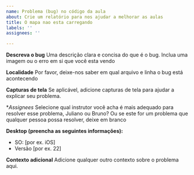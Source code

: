 ```yaml
---
name: Problema (bug) no código da aula
about: Crie um relatório para nos ajudar a melhorar as aulas
title: O mapa nao esta carregando
labels: ''
assignees: ''

---
```


**Descreva o bug**
Uma descrição clara e concisa do que é o bug. Inclua uma imagem ou o erro em si que você esta vendo

**Localidade**
Por favor, deixe-nos saber em qual arquivo e linha o bug está acontecendo

**Capturas de tela**
Se aplicável, adicione capturas de tela para ajudar a explicar seu problema.

**Assignees*
Selecione qual instrutor você acha é mais adequado para resolver esse problema, Juliano ou Bruno? Ou se este for um problema que qualquer pessoa possa resolver, deixe em branco

**Desktop (preencha as seguintes informações):**
 - SO: [por ex. iOS]
 - Versão [por ex. 22]

**Contexto adicional**
Adicione qualquer outro contexto sobre o problema aqui.
